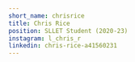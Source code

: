```yaml
---
short_name: chrisrice
title: Chris Rice
position: SLLET Student (2020-23)
instagram: l_chris_r
linkedin: chris-rice-a41560231
---
```

